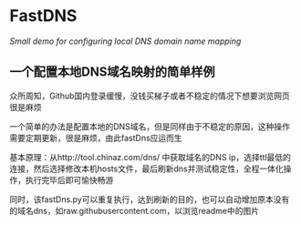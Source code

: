 # FastDNS
*Small demo for configuring local DNS domain name mapping*

## 一个配置本地DNS域名映射的简单样例

众所周知，Github国内登录缓慢，没钱买梯子或者不稳定的情况下想要浏览网页很是麻烦

一个简单的办法是配置本地的DNS域名，但是同样由于不稳定的原因，这种操作需要定期更新，很是麻烦，由此fastDns应运而生

基本原理：从http://tool.chinaz.com/dns/ 中获取域名的DNS ip，选择ttl最低的连接，然后选择修改本机hosts文件，最后刷新dns并测试稳定性，全程一体化操作，执行完毕后即可愉快畅游

同时，该fastDns.py可以重复执行，达到刷新的目的，也可以自动增加原本没有的域名dns，如raw.githubusercontent.com，以浏览readme中的图片
